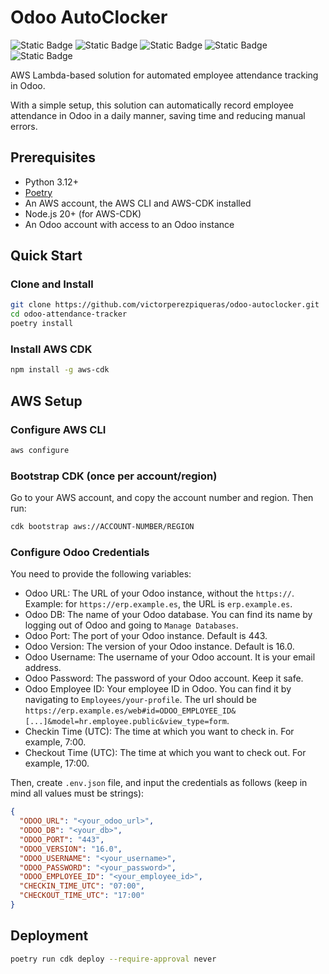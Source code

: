 # Odoo AutoClocker

![Static Badge](https://img.shields.io/badge/python-3.12-blue?logo=python&logoColor=yellow)
![Static Badge](https://img.shields.io/badge/node-^20-green?logo=nodedotjs&logoColor=green)
![Static Badge](https://img.shields.io/badge/cloud-aws-yellow?logo=amazon&logoColor=yellow)
![Static Badge](https://img.shields.io/badge/infra-aws--cdk-red?logo=amazon&logoColor=red)
![Static Badge](https://img.shields.io/badge/erp-odoo-purple?logo=odoo&logoColor=purple)

AWS Lambda-based solution for automated employee attendance tracking in Odoo.

With a simple setup, this solution can automatically record employee attendance in Odoo in a daily manner, saving time
and reducing manual errors.

## Prerequisites

- Python 3.12+
- [Poetry](https://python-poetry.org/docs/#installation)
- An AWS account, the AWS CLI and AWS-CDK installed
- Node.js 20+ (for AWS-CDK)
- An Odoo account with access to an Odoo instance

## Quick Start

### Clone and Install

```bash
git clone https://github.com/victorperezpiqueras/odoo-autoclocker.git
cd odoo-attendance-tracker
poetry install
```

### Install AWS CDK

```bash
npm install -g aws-cdk
```

## AWS Setup

### Configure AWS CLI

```bash
aws configure
```

### Bootstrap CDK (once per account/region)

Go to your AWS account, and copy the account number and region. Then run:

```bash
cdk bootstrap aws://ACCOUNT-NUMBER/REGION
```

### Configure Odoo Credentials

You need to provide the following variables:

- Odoo URL: The URL of your Odoo instance, without the `https://`. Example: for `https://erp.example.es`, the URL is
  `erp.example.es`.
- Odoo DB: The name of your Odoo database. You can find its name by logging out of Odoo and going to `Manage Databases`.
- Odoo Port: The port of your Odoo instance. Default is 443.
- Odoo Version: The version of your Odoo instance. Default is 16.0.
- Odoo Username: The username of your Odoo account. It is your email address.
- Odoo Password: The password of your Odoo account. Keep it safe.
- Odoo Employee ID: Your employee ID in Odoo. You can find it by navigating to `Employees/your-profile`.
  The url should be `https://erp.example.es/web#id=ODOO_EMPLOYEE_ID&[...]&model=hr.employee.public&view_type=form`.
- Checkin Time (UTC): The time at which you want to check in. For example, 7:00.
- Checkout Time (UTC): The time at which you want to check out. For example, 17:00.

Then, create `.env.json` file, and input the credentials as follows (keep in mind all values must be strings):

```json
{
  "ODOO_URL": "<your_odoo_url>",
  "ODOO_DB": "<your_db>",
  "ODOO_PORT": "443",
  "ODOO_VERSION": "16.0",
  "ODOO_USERNAME": "<your_username>",
  "ODOO_PASSWORD": "<your_password>",
  "ODOO_EMPLOYEE_ID": "<your_employee_id>",
  "CHECKIN_TIME_UTC": "07:00",
  "CHECKOUT_TIME_UTC": "17:00"
}
```

## Deployment

```bash
poetry run cdk deploy --require-approval never
```
